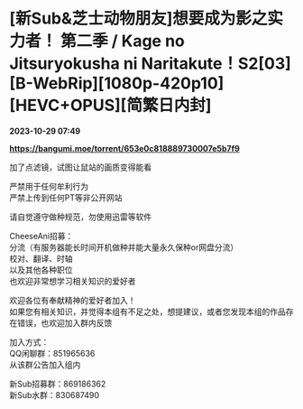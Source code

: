 # [新Sub&芝士动物朋友]想要成为影之实力者！ 第二季 / Kage no Jitsuryokusha ni Naritakute！S2[03][B-WebRip][1080p-420p10][HEVC+OPUS][简繁日内封]

**2023-10-29 07:49**

**https://bangumi.moe/torrent/653e0c818889730007e5b7f9**

加了点滤镜，试图让鼠站的画质变得能看  
  
  
  
严禁用于任何牟利行为  
严禁上传到任何PT等非公开网站  
  
请自觉遵守做种规范，勿使用迅雷等软件  
  
  
  
CheeseAni招募：  
分流（有服务器能长时间开机做种并能大量永久保种or网盘分流）  
校对、翻译、时轴  
以及其他各种职位  
也欢迎非常想学习相关知识的爱好者  
  
欢迎各位有奉献精神的爱好者加入！  
如果您有相关知识，并觉得本组有不足之处，想提建议，或者您发现本组的作品存在错误，也欢迎加入群内反馈  
  
加入方式：  
QQ闲聊群：851965636  
从该群公告加入组内  
  
  
  
新Sub招募群：869186362  
新Sub水群：830687490